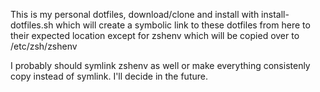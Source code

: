 This is my personal dotfiles, download/clone and install with install-dotfiles.sh which will create a symbolic link to these dotfiles from here to their expected location
except for zshenv which will be copied over to /etc/zsh/zshenv

I probably should symlink zshenv as well or make everything consistenly copy instead of symlink. I'll decide in the future.
